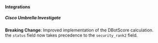 
#### Integrations

##### Cisco Umbrella Investigate

**Breaking Change**: Improved implementation of the DBotScore calculation. the `status` field now takes precedence to the `security_rank2` field. 
